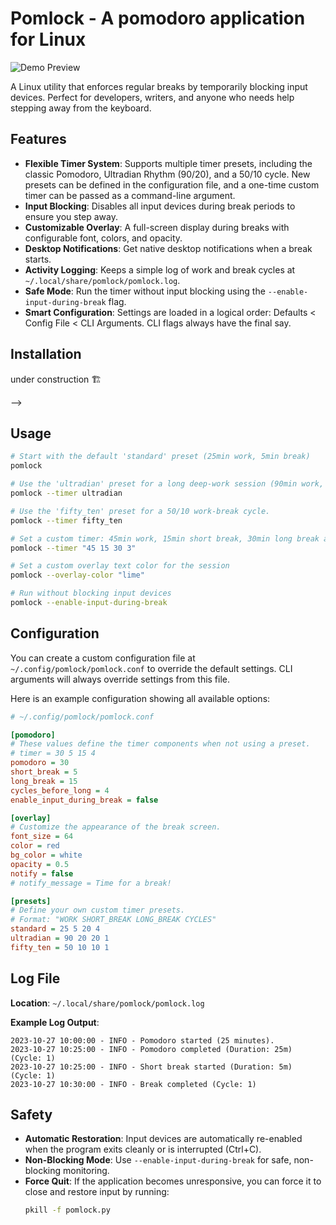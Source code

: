 # Pomlock - A pomodoro application for Linux

![Demo Preview](demo-preview.gif)

A Linux utility that enforces regular breaks by temporarily blocking input devices. Perfect for developers, writers, and anyone who needs help stepping away from the keyboard.

## Features

- **Flexible Timer System**: Supports multiple timer presets, including the classic Pomodoro, Ultradian Rhythm (90/20), and a 50/10 cycle. New presets can be defined in the configuration file, and a one-time custom timer can be passed as a command-line argument.
- **Input Blocking**: Disables all input devices during break periods to ensure you step away.
- **Customizable Overlay**: A full-screen display during breaks with configurable font, colors, and opacity.
- **Desktop Notifications**: Get native desktop notifications when a break starts.
- **Activity Logging**: Keeps a simple log of work and break cycles at `~/.local/share/pomlock/pomlock.log`.
- **Safe Mode**: Run the timer without input blocking using the `--enable-input-during-break` flag.
- **Smart Configuration**: Settings are loaded in a logical order: Defaults < Config File < CLI Arguments. CLI flags always have the final say.


## Installation

under construction 🏗️
<!-- ### Arch Linux (AUR) -->
<!-- ```bash -->
<!-- yay -S pomlock -->
<!-- ``` -->
<!-- ```bash -->
<!-- paru -S pomlock -->
<!-- ``` -->
<!---->
<!-- ### Manual -->
<!---->
<!-- <!-- TODO: some ideas --> -->
<!-- options: -->
<!-- 1. curl command:  -->
<!-- [uv package manager](https://github.com/astral-sh/uv?tab=readme-ov-file#installation) -->
<!-- ```bash -->
<!-- curl -LsSf https://astral.sh/uv/install.sh | sh   -->
<!-- ``` -->
<!-- [yt-dlp](https://github.com/yt-dlp/yt-dlp/wiki/Installation#installing-the-release-binary) -->
<!-- ```bash -->
<!-- curl -L https://github.com/yt-dlp/yt-dlp/releases/latest/download/yt-dlp -o ~/.local/bin/yt-dlp -->
<!-- chmod a+rx ~/.local/bin/yt-dlp  # Make executable -->
<!-- ``` -->
<!---->
<!-- 2. pip -->
<!-- [uv](https://github.com/astral-sh/uv?tab=readme-ov-file#installation) -->
<!-- ```bash -->
<!-- # With pip. -->
<!-- pip install uv -->
<!-- ``` -->
<!-- [yt-dlp](https://github.com/yt-dlp/yt-dlp/wiki/Installation#with-pip) -->
<!-- ```bash -->
<!-- python3 -m pip install -U "yt-dlp[default]" -->
<!-- ``` -->
<!---->
<!-- 3. pacman -->
<!-- [yt-dlp](https://github.com/yt-dlp/yt-dlp/wiki/Installation#pacman) -->
<!-- ```bash -->
<!-- sudo pacman -Syu yt-dlp -->
<!-- ``` -->


## Usage

```bash
# Start with the default 'standard' preset (25min work, 5min break)
pomlock

# Use the 'ultradian' preset for a long deep-work session (90min work, 20min break)
pomlock --timer ultradian

# Use the 'fifty_ten' preset for a 50/10 work-break cycle.
pomlock --timer fifty_ten

# Set a custom timer: 45min work, 15min short break, 30min long break after 3 cycles
pomlock --timer "45 15 30 3"

# Set a custom overlay text color for the session
pomlock --overlay-color "lime"

# Run without blocking input devices
pomlock --enable-input-during-break
```

## Configuration

You can create a custom configuration file at `~/.config/pomlock/pomlock.conf` to override the default settings. CLI arguments will always override settings from this file.

Here is an example configuration showing all available options:
```ini
# ~/.config/pomlock/pomlock.conf

[pomodoro]
# These values define the timer components when not using a preset.
# timer = 30 5 15 4
pomodoro = 30
short_break = 5
long_break = 15
cycles_before_long = 4
enable_input_during_break = false

[overlay]
# Customize the appearance of the break screen.
font_size = 64
color = red
bg_color = white
opacity = 0.5
notify = false
# notify_message = Time for a break!

[presets]
# Define your own custom timer presets.
# Format: "WORK SHORT_BREAK LONG_BREAK CYCLES"
standard = 25 5 20 4
ultradian = 90 20 20 1
fifty_ten = 50 10 10 1
```

## Log File

**Location**: `~/.local/share/pomlock/pomlock.log`

**Example Log Output**:
```log
2023-10-27 10:00:00 - INFO - Pomodoro started (25 minutes).
2023-10-27 10:25:00 - INFO - Pomodoro completed (Duration: 25m) (Cycle: 1)
2023-10-27 10:25:00 - INFO - Short break started (Duration: 5m) (Cycle: 1)
2023-10-27 10:30:00 - INFO - Break completed (Cycle: 1)
```

## Safety

- **Automatic Restoration**: Input devices are automatically re-enabled when the program exits cleanly or is interrupted (Ctrl+C).
- **Non-Blocking Mode**: Use `--enable-input-during-break` for safe, non-blocking monitoring.
- **Force Quit**: If the application becomes unresponsive, you can force it to close and restore input by running:
  ```bash
  pkill -f pomlock.py
  ```
